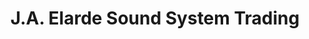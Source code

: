 ---
title: "J.A. Elarde Sound System Trading"
url: /manila/j-a-elarde-sound-system-trading/
shop: Elektronik
---